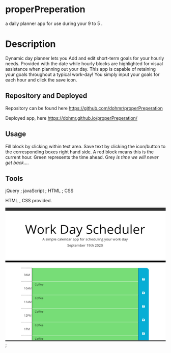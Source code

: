 # properPreperation
a daily planner app for use during your 9 to 5 .

# Description

Dynamic day planner lets you Add and edit short-term goals for your hourly needs. Provided with the date while hourly blocks are highlighted for visual assistance when planning out your day. This app is capable of retaining your goals throughout a typical work-day!
You simply input your goals for each hour and click the save icon.

## Repository and Deployed
Repository can be found here https://github.com/dohmr/properPreperation

Deployed app, here https://dohmr.github.io/properPreperation/

## Usage
Fill block by clicking within text area. Save text by clicking the icon/button to the corresponding boxes right hand side.
A red block means this is the current hour. Green represents the time ahead. Grey *is time we will never get back....*

## Tools
jQuery ; javaScript ; HTML ; CSS 

HTML , CSS provided.

![Plan for Coffee](assets/Daily-Planner.jpg);

